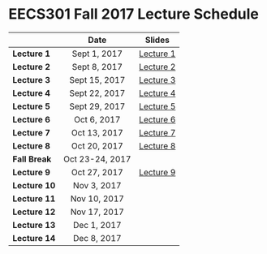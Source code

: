 # EECS301 Fall 2017 Lecture Schedule

|               |    Date      | Slides |
|---------------|:------------:|:------:|
| **Lecture 1** | Sept 1, 2017 | [Lecture 1](https://gitpitch.com/CWRU-EECS301-F17/syllabus/master?p=/Lectures/Lecture01/Slides) |
| **Lecture 2** | Sept 8, 2017 | [Lecture 2](https://gitpitch.com/CWRU-EECS301-F17/syllabus/master?p=/Lectures/Lecture02/Slides/) |
| **Lecture 3** | Sept 15, 2017 | [Lecture 3](https://gitpitch.com/CWRU-EECS301-F17/syllabus/master?p=/Lectures/Lecture03/Slides/) |
| **Lecture 4** | Sept 22, 2017 | [Lecture 4](https://gitpitch.com/CWRU-EECS301-F17/syllabus/master?p=/Lectures/Lecture04/Slides/) |
| **Lecture 5** | Sept 29, 2017 | [Lecture 5](https://gitpitch.com/CWRU-EECS301-F17/syllabus/master?p=/Lectures/Lecture05/Slides/) |
| **Lecture 6** | Oct 6, 2017 | [Lecture 6](https://gitpitch.com/CWRU-EECS301-F17/syllabus/master?p=/Lectures/Lecture06/Slides/) |
| **Lecture 7** | Oct 13, 2017 | [Lecture 7](https://gitpitch.com/CWRU-EECS301-F17/syllabus/master?p=/Lectures/Lecture07/Slides/) |
| **Lecture 8** | Oct 20, 2017 | [Lecture 8](https://gitpitch.com/CWRU-EECS301-F17/syllabus/master?p=/Lectures/Lecture08/Slides/) |
| **Fall Break** | Oct 23-24, 2017 |
| **Lecture 9** | Oct 27, 2017 | [Lecture 9](https://gitpitch.com/CWRU-EECS301-F17/syllabus/master?p=/Lectures/Lecture09/Slides/) |
| **Lecture 10** | Nov 3, 2017 |
| **Lecture 11** | Nov 10, 2017 |
| **Lecture 12** | Nov 17, 2017 |
| **Lecture 13** | Dec 1, 2017 |
| **Lecture 14** | Dec 8, 2017 |
